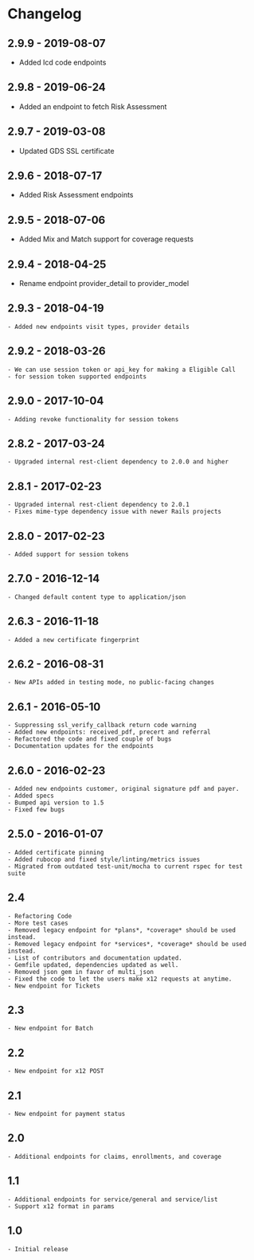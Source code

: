 # Changelog

## 2.9.9 - 2019-08-07
  - Added Icd code endpoints

## 2.9.8 - 2019-06-24
  - Added an endpoint to fetch Risk Assessment

## 2.9.7 - 2019-03-08
  - Updated GDS SSL certificate

## 2.9.6 - 2018-07-17
  - Added Risk Assessment endpoints

## 2.9.5 - 2018-07-06
  - Added Mix and Match support for coverage requests

## 2.9.4 - 2018-04-25
  - Rename endpoint provider_detail to provider_model

## 2.9.3 - 2018-04-19
	- Added new endpoints visit types, provider details

## 2.9.2 - 2018-03-26
	- We can use session token or api_key for making a Eligible Call
	- for session token supported endpoints

## 2.9.0 - 2017-10-04
	- Adding revoke functionality for session tokens

## 2.8.2 - 2017-03-24
	- Upgraded internal rest-client dependency to 2.0.0 and higher

## 2.8.1 - 2017-02-23
	- Upgraded internal rest-client dependency to 2.0.1
	- Fixes mime-type dependency issue with newer Rails projects

## 2.8.0 - 2017-02-23
	- Added support for session tokens

## 2.7.0 - 2016-12-14
	- Changed default content type to application/json

## 2.6.3 - 2016-11-18
	- Added a new certificate fingerprint

## 2.6.2 - 2016-08-31
	- New APIs added in testing mode, no public-facing changes

## 2.6.1 - 2016-05-10
	- Suppressing ssl_verify_callback return code warning
	- Added new endpoints: received_pdf, precert and referral
	- Refactored the code and fixed couple of bugs
	- Documentation updates for the endpoints

## 2.6.0 - 2016-02-23 
	- Added new endpoints customer, original signature pdf and payer.
	- Added specs
	- Bumped api version to 1.5
	- Fixed few bugs

## 2.5.0 - 2016-01-07
	- Added certificate pinning
	- Added rubocop and fixed style/linting/metrics issues
	- Migrated from outdated test-unit/mocha to current rspec for test suite

## 2.4
	- Refactoring Code
	- More test cases
	- Removed legacy endpoint for *plans*, *coverage* should be used instead.
	- Removed legacy endpoint for *services*, *coverage* should be used instead.
	- List of contributors and documentation updated.
	- Gemfile updated, dependencies updated as well.
	- Removed json gem in favor of multi_json
	- Fixed the code to let the users make x12 requests at anytime.
	- New endpoint for Tickets

## 2.3
	- New endpoint for Batch

## 2.2
	- New endpoint for x12 POST

## 2.1
	- New endpoint for payment status

## 2.0
	- Additional endpoints for claims, enrollments, and coverage

## 1.1
	- Additional endpoints for service/general and service/list
	- Support x12 format in params

## 1.0
	- Initial release
